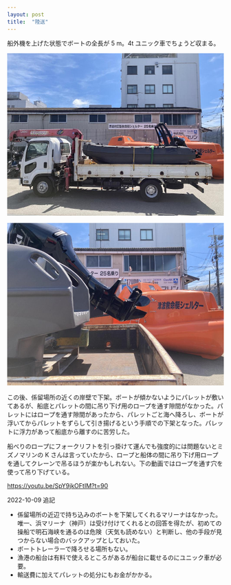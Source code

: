 ```yaml
---
layout: post
title:  "陸送"
---
```


船外機を上げた状態でボートの全長が 5 m。4t ユニック車でちょうど収まる。

![ユニック](/assets/IMG_1428.cleaned.JPG)

![ユニック2](/assets/IMG_1429.cleaned.JPG)

この後、係留場所の近くの岸壁で下架。ボートが傾かないようにパレットが敷いてあるが、船底とパレットの間に吊り下げ用のロープを通す隙間がなかった。パレットにはロープを通す隙間があったから、パレットごと海へ降ろし、ボートが浮いてからパレットをずらして引き揚げるという手順での下架となった。パレットに浮力があって船底から離すのに苦労した。

船べりのロープにフォークリフトを引っ掛けて運んでも強度的には問題ないとミズノマリンの K さんは言っていたから、ロープと船体の間に吊り下げ用ロープを通してクレーンで吊るほうが楽かもしれない。下の動画ではロープを通す穴を使って吊り下げている。

<https://youtu.be/SpY9jkOFtIM?t=90>

2022-10-09 追記
- 係留場所の近辺で持ち込みのボートを下架してくれるマリーナはなかった。唯一、浜マリーナ（神戸）は受け付けてくれるとの回答を得たが、初めての操船で明石海峡を通るのは危険（天気も読めない）と判断し、他の手段が見つからない場合のバックアップとしておいた。
- ボートトレーラーで降ろせる場所もない。
- 漁港の船台は有料で使えるところがあるが船台に載せるのにユニック車が必要。
- 輸送費に加えてパレットの処分にもお金がかかる。
